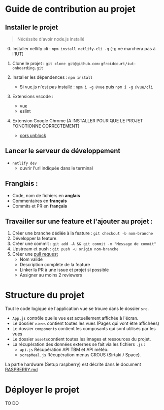 # Guide de contribution au projet

## Installer le projet

> Nécéssite d'avoir node.js installé

0. Installer netlify cli : ```npm install netlify-cli -g``` (-g ne marchera pas à l'IUT)
1. Clone le projet : ```git clone git@github.com:gfroidcourt/iut-onboarding.git```
2. Installer les dépendences : ```npm install```
    - Si vue.js n'est pas installé : ```npm i -g @vue``` puis ```npm i -g @vue/cli```
3. Extensions vscode :
    - vue
    - eslint

4. Extension Google Chrome (A INSTALLER POUR QUE LE PROJET FONCTIONNE CORRECTEMENT)
    - [cors unblock](https://chrome.google.com/webstore/detail/cors-unblock/lfhmikememgdcahcdlaciloancbhjino?hl=en)

## Lancer le serveur de développement

- ```netlify dev```
    - ouvrir l'url indiquée dans le terminal  

## Franglais :

- Code, nom de fichiers en **anglais**
- Commentaires en **français**
- Commits et PR en **français**


## Travailler sur une feature et l'ajouter au projet :

1. Créer une branche dédiée à la feature : ```git checkout -b nom-branche```
2. Développer la feature.
3. Créer une commit : ```git add -A && git commit -m "Message de commit"```
4. Upstream et push : ```git push -u origin nom-branche```
5. Créer une [pull request](https://github.com/gfroidcourt/iut-onboarding/pulls)
    - Nom valide
    - Description complète de la feature
    - Linker la PR à une issue et projet si possible
    - Assigner au moins 2 reviewers

# Structure du projet

Tout le code logique de l'application vue se trouve dans le dossier `src`.

- `App.js` contrôle quelle vue est actuellement affichée à l'écran.
- Le dossier `views` contient toutes les vues (Pages qui vont être affichées)
- Le dossier `components` contient les composants qui sont utilisés par les vues
- Le dossier `assets`contient toutes les images et ressources du projet.
- La récupération des données externes se fait via les fichiers `.js` :
    - `api.js` Récupération API TBM et API météo.
    - `scrapMeal.js` Récupération menus CROUS (Sirtaki / Space).


La partie hardware (Setup raspberry) est décrite dans le document [RASPBERRY.md](./RASPBERRY.md)

# Déployer le projet

TO DO
